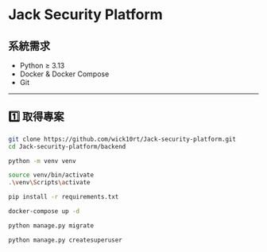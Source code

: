 # Jack Security Platform

## 系統需求

- Python ≥ 3.13
- Docker & Docker Compose
- Git

---

## 1️⃣ 取得專案

```bash
git clone https://github.com/wick10rt/Jack-security-platform.git
cd Jack-security-platform/backend

python -m venv venv

source venv/bin/activate
.\venv\Scripts\activate

pip install -r requirements.txt

docker-compose up -d

python manage.py migrate

python manage.py createsuperuser
```
